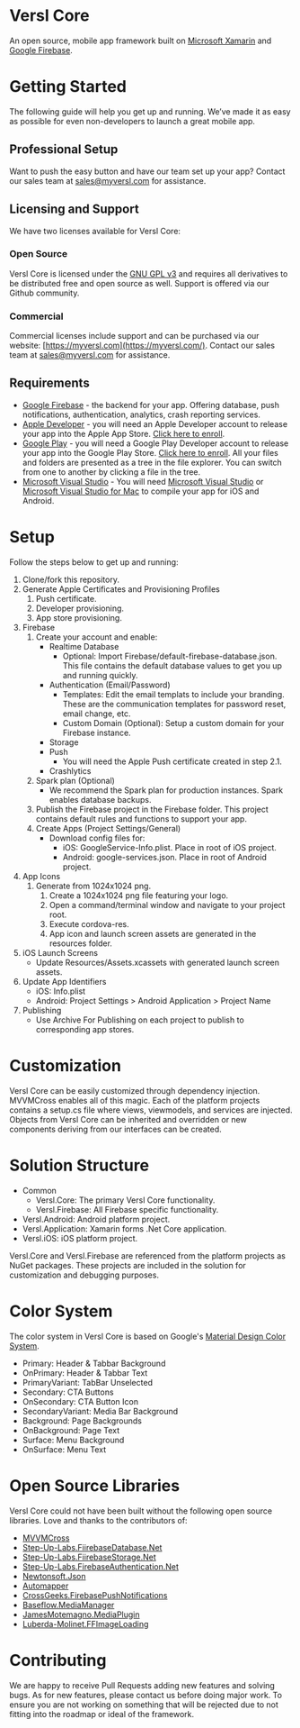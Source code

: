 ﻿# Versl Core
An open source, mobile app framework built on [Microsoft Xamarin](https://dotnet.microsoft.com/apps/xamarin/) and [Google Firebase](https://firebase.google.com/).

# **Getting Started**
The following guide will help you get up and running. We’ve made it as easy as possible for even non-developers to launch a great mobile app.

## **Professional Setup**
Want to push the easy button and have our team set up your app? Contact our sales team at [sales@myversl.com](mailto:sales@myversl.com) for assistance.

## Licensing and Support
We have two licenses available for Versl Core:

### Open Source
Versl Core is licensed under the [GNU GPL v3](https://opensource.org/licenses/GPL-3.0) and requires all derivatives to be distributed free and open source as well. Support is offered via our Github community.

### Commercial
Commercial licenses include support and can be purchased via our website: [https://myversl.com](https://myversl.com/). Contact our sales team at [sales@myversl.com](mailto:sales@myversl.com) for assistance.

## Requirements
-  [Google Firebase](https://firebase.google.com/) - the backend for your app. Offering database, push notifications, authentication, analytics, crash reporting services.
-  [Apple Developer](https://developer.apple.com/programs/) - you will need an Apple Developer account to release your app into the Apple App Store. [Click here to enroll](https://developer.apple.com/programs/enroll/).    
-  [Google Play](https://play.google.com/console/about/) - you will need a Google Play Developer account to release your app into the Google Play Store. [Click here to enroll](https://play.google.com/apps/publish/signup/).
All your files and folders are presented as a tree in the file explorer. You can switch from one to another by clicking a file in the tree.
- [Microsoft Visual Studio](https://visualstudio.microsoft.com/) - You will need [Microsoft Visual Studio](https://visualstudio.microsoft.com/vs/) or [Microsoft Visual Studio for Mac](https://visualstudio.microsoft.com/vs/mac/) to compile your app for iOS and Android.

# **Setup**
Follow the steps below to get up and running:

1.  Clone/fork this repository.    
2.  Generate Apple Certificates and Provisioning Profiles
	1.  Push certificate.
	2.  Developer provisioning.   
	3.  App store provisioning.
3.  Firebase
    1.	Create your account and enable:
		- Realtime Database
			- Optional: Import Firebase/default-firebase-database.json. This file contains the default database values to get you up and running quickly.
		- Authentication (Email/Password)
			- Templates: Edit the email templats to include your branding. These are the communication templates for password reset, email change, etc.
			- Custom Domain (Optional): Setup a custom domain for your Firebase instance.
		- Storage
		- Push
			- You will need the Apple Push certificate created in step 2.1.
		- Crashlytics
    2.  Spark plan (Optional)
		- We recommend the Spark plan for production instances. Spark enables database backups.
    3.  Publish the Firebase project in the Firebase folder. This project contains default rules and functions to support your app.
    7.  Create Apps (Project Settings/General)
		- Download config files for:
			-  iOS: GoogleService-Info.plist. Place in root of iOS project.
			-  Android: google-services.json. Place in root of Android project.
4.  App Icons  
	1. Generate from 1024x1024 png.
		1. Create a 1024x1024 png file featuring your logo.
		2. Open a command/terminal window and navigate to your project root.
		3. Execute cordova-res.
		4. App icon and launch screen assets are generated in the resources folder.
5. iOS Launch Screens
	- Update Resources/Assets.xcassets with generated launch screen assets.
6.	Update App Identifiers
	-	iOS: Info.plist
	-	Android: Project Settings > Android Application > Project Name
5.  Publishing
	- Use Archive For Publishing on each project to publish to corresponding app stores.

# Customization

Versl Core can be easily customized through dependency injection. MVVMCross enables all of this magic. Each of the platform projects contains a setup.cs file where views, viewmodels, and services are injected. Objects from Versl Core can be inherited and overridden or new components deriving from our interfaces can be created.

# Solution Structure

- Common
	- Versl.Core: The primary Versl Core functionality.
	- Versl.Firebase: All Firebase specific functionality.
- Versl.Android: Android platform project.
- Versl.Application: Xamarin forms .Net Core application.
- Versl.iOS: iOS platform project.

Versl.Core and Versl.Firebase are referenced from the platform projects as NuGet packages. These projects are included in the solution for customization and debugging purposes.

# Color System
The color system in Versl Core is based on Google's [Material Design Color System](https://material.io/design/color/the-color-system.html#color-usage-and-palettes).

- Primary: Header & Tabbar Background
- OnPrimary: Header & Tabbar Text
- PrimaryVariant: TabBar Unselected
- Secondary: CTA Buttons
- OnSecondary: CTA Button Icon
- SecondaryVariant: Media Bar Background
- Background: Page Backgrounds
- OnBackground: Page Text
- Surface: Menu Background
- OnSurface: Menu Text


# Open Source Libraries

Versl Core could not have been built without the following open source libraries. Love and thanks to the contributors of:

-   [MVVMCross](https://github.com/MvvmCross/MvvmCross)
-   [Step-Up-Labs.FiirebaseDatabase.Net](https://github.com/step-up-labs/firebase-database-dotnet)
-   [Step-Up-Labs.FiirebaseStorage.Net](https://github.com/step-up-labs/firebase-storage-dotnet)
-   [Step-Up-Labs.FirebaseAuthentication.Net](https://github.com/step-up-labs/firebase-authentication-dotnet)
-   [Newtonsoft.Json](https://github.com/JamesNK/Newtonsoft.Json)
-   [Automapper](https://github.com/AutoMapper/AutoMapper)
-   [CrossGeeks.FirebasePushNotifications](https://github.com/CrossGeeks/FirebasePushNotificationPlugin)
-   [Baseflow.MediaManager](https://github.com/Baseflow/XamarinMediaManager)
-   [JamesMotemagno.MediaPlugin](https://github.com/jamesmontemagno/MediaPlugin)
-   [Luberda-Molinet.FFImageLoading](https://github.com/luberda-molinet/FFImageLoading)

# Contributing

We are happy to receive Pull Requests adding new features and solving bugs. As for new features, please contact us before doing major work. To ensure you are not working on something that will be rejected due to not fitting into the roadmap or ideal of the framework.